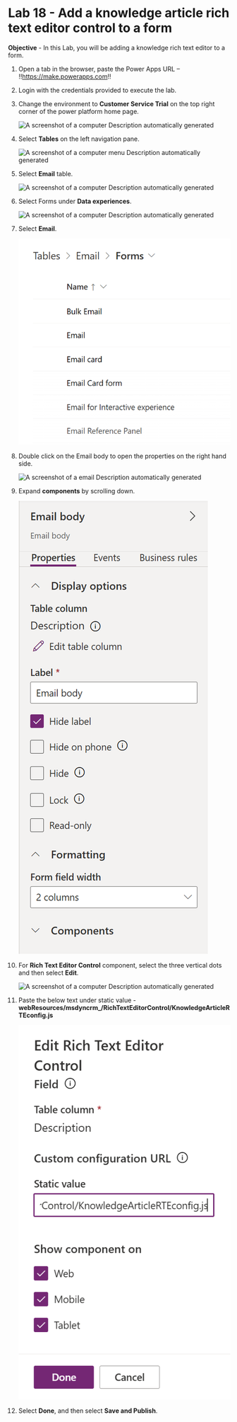 # Lab 18 - Add a knowledge article rich text editor control to a form

**Objective** - In this Lab, you will be adding a knowledge rich text editor to a form.

1.  Open a tab in the browser, paste the Power Apps URL –
    !!https://make.powerapps.com!!

2.  Login with the credentials provided to execute the lab.

3.  Change the environment to **Customer Service Trial** on the top
    right corner of the power platform home page.

    ![A screenshot of a computer Description automatically
generated](./media/media20/image1.png)

4.  Select **Tables** on the left navigation pane.

    ![A screenshot of a computer menu Description automatically
generated](./media/media20/image2.png)

5.  Select **Email** table.

    ![A screenshot of a computer Description automatically
generated](./media/media20/image3.png)

6.  Select Forms under **Data experiences**.

    ![A screenshot of a computer Description automatically
generated](./media/media20/image4.png)

7.  Select **Email**.

    ![](./media/media20/image5.png)

8.  Double click on the Email body to open the properties on the right
    hand side.

    ![A screenshot of a email Description automatically
generated](./media/media20/image6.png)

9.  Expand **components** by scrolling down.

    ![A screenshot of a computer Description automatically generated](./media/media20/image7.png)

10. For **Rich Text Editor Control** component, select the three
    vertical dots and then select **Edit**.

    ![A screenshot of a computer Description automatically
generated](./media/media20/image8.png)

11. Paste the below text under static value -
    **webResources/msdyncrm\_/RichTextEditorControl/KnowledgeArticleRTEconfig.js**

    ![](./media/media20/image9.png)

12. Select **Done**, and then select **Save and Publish**.
